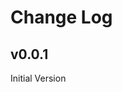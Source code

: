 # Change Log

<!-- <START NEW CHANGELOG ENTRY> -->

## v0.0.1

Initial Version

<!-- <END NEW CHANGELOG ENTRY> -->
